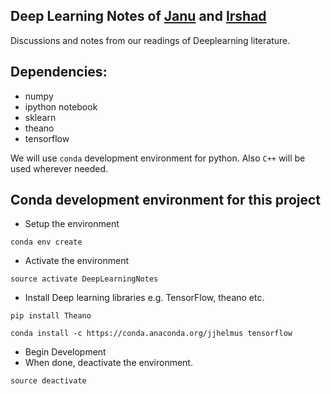 ## Deep Learning Notes of [Janu](https://github.com/Jverma) and [Irshad](https://github.com/creativeishu)

Discussions and notes from our readings of Deeplearning literature. 


## Dependencies:
- numpy
- ipython notebook
- sklearn
- theano
- tensorflow

We will use ```conda``` development environment for python. Also ```C++``` will be used wherever needed. 




## Conda development environment for this project

- Setup the environment
```
conda env create
```
- Activate the environment
```
source activate DeepLearningNotes
```
- Install Deep learning libraries e.g. TensorFlow, theano etc.
```
pip install Theano
```
```
conda install -c https://conda.anaconda.org/jjhelmus tensorflow
```
- Begin Development
- When done, deactivate the environment.
```
source deactivate
```


